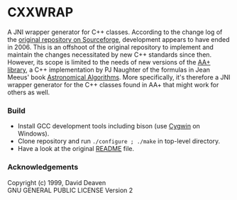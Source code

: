 # CXXWRAP
A JNI wrapper generator for C++ classes. According to the change log of  the [original repository on Sourceforge](https://cxxwrap.sourceforge.net/), development appears to have ended in 2006. This is an offshoot of the original repository to implement and maintain the changes necessitated by new C++ standards since then. However, its scope is limited to the needs of new versions of the [AA+ library](http://www.naughter.com/aa.html), a C++ implementation by PJ Naughter of the formulas in Jean Meeus' book [Astronomical Algorithms](https://www.amazon.com/Astronomical-Algorithms-Jean-Meeus/dp/0943396611). More specifically, it's therefore a JNI wrapper generator for the C++ classes found in AA+ that might work for others as well.

### Build
- Install GCC development tools including bison (use [Cygwin](https://www.cygwin.com/) on Windows).
- Clone repository and run `./configure ; ./make` in top-level directory.
- Have a look at the original [README](README) file.

### Acknowledgements
Copyright (c) 1999, David Deaven<br>
GNU GENERAL PUBLIC LICENSE Version 2
